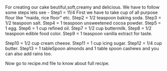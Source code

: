 For creating our cake beutiful,soft,creamy and delicious. We have to follow some steps lets see -
Step1 = 11/4 First we have to take cup of all purpose flour like "maida, rice floor" etc.
Step2 = 1/2 teaspoon baking soda.
Step3 = 1/2 teaspoon salt.
Step4 = 1 teaspoon unsweetened cocoa powder.
Step5 = 1 egg.
Step6 = 1 cup refined oil.
Step7 = 1/2 cup buttermilk.
Step8 = 1/2 teaspoon edible food color.
Step9 = 1 teaspoon vanilla extract for taste.

Step10 = 1/2 cup cream cheese.
Step11 = 1 cup icing sugar.
Step12 = 1/4 cup butter.
Step13 = 1 tableSpoon almonds and 1 table spoon cashews and you can also add rains too.

Now go to recipe.md file to know about full recipe. 